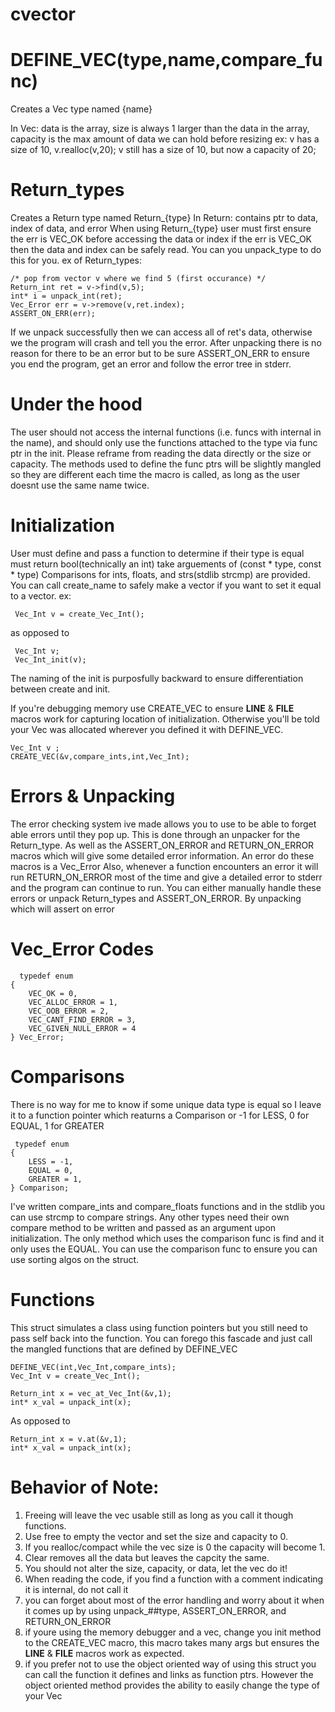 # cvector

# DEFINE_VEC(type,name,compare_func)
 Creates a Vec type named {name}
 
 In Vec: data is the array, size is always 1 larger than the data in the
 array, capacity is the max amount of data we can hold before resizing ex: v
 has a size of 10, v.realloc(v,20); v still has a size of 10, but now a
 capacity of 20;

# Return_types
 Creates a Return type named Return_{type}
 In Return: contains ptr to data, index of data, and error
 When using Return_{type}
 user must first ensure the err is VEC_OK before accessing the data or index
 if the err is VEC_OK then the data and index can be safely read.
 You can you unpack_type to do this for you.
 ex of Return_types:
 
 	/* pop from vector v where we find 5 (first occurance) */
  	Return_int ret = v->find(v,5);
 	int* i = unpack_int(ret); 
	Vec_Error err = v->remove(v,ret.index); 
	ASSERT_ON_ERR(err);
If we unpack successfully then we can access all of ret's data, otherwise we the program will crash and tell you the error.
After unpacking there is no reason for there to be an error but to be sure ASSERT_ON_ERR to ensure you end the program,
get an error and follow the error tree in stderr.
	
    	
   	

 # Under the hood
 The user should not access the internal functions (i.e. funcs with internal in the name), and should
 only use the functions attached to the type via func ptr in the init. Please reframe from reading the data directly or the size or capacity.
 The methods used to define the func ptrs will be slightly mangled so they
 are different each time the macro is called,
 as long as the user doesnt use the same name twice.

 # Initialization
 User must define and pass a function to determine if their type is equal
 must return bool(technically an int) take arguements of (const * type, const * type)
 Comparisons for ints, floats, and strs(stdlib strcmp) are provided.
 You can call create_name to safely make a vector if you want to set it equal to a vector.
 ex: 
 
	 Vec_Int v = create_Vec_Int();
 as opposed to
 
	 Vec_Int v;
	 Vec_Int_init(v);
The naming of the init is purposfully backward to ensure differentiation between create and init.

If you're debugging memory use CREATE_VEC to ensure __LINE__ & __FILE__ 
macros work for capturing location of initialization.
Otherwise you'll be told your Vec was allocated wherever you defined it with DEFINE_VEC.

	Vec_Int v ;
 	CREATE_VEC(&v,compare_ints,int,Vec_Int);

 
  
 # Errors & Unpacking
 The error checking system ive made allows you to use to be able to forget able errors
 until they pop up.
 This is done through an unpacker for the Return_type.
 As well as the ASSERT_ON_ERROR and RETURN_ON_ERROR macros which will give some detailed error information. An error do these macros is a Vec_Error
 Also, whenever a function encounters an error it will run RETURN_ON_ERROR most of the time and give a detailed error to stderr
 and the program can continue to run. 
 You can either manually handle these errors or unpack Return_types and ASSERT_ON_ERROR.
 By unpacking which will assert on error

  # Vec_Error Codes
	  typedef enum
	{
		VEC_OK = 0,
		VEC_ALLOC_ERROR = 1,
		VEC_OOB_ERROR = 2,
		VEC_CANT_FIND_ERROR = 3,
		VEC_GIVEN_NULL_ERROR = 4
	} Vec_Error;

 # Comparisons
 There is no way for me to know if some unique data type is equal so I leave it to a function pointer which reaturns
 a Comparison or -1 for LESS, 0 for EQUAL, 1 for GREATER
 
	 typedef enum
	{
		LESS = -1,
		EQUAL = 0,
		GREATER = 1,
	} Comparison;
I've written compare_ints and compare_floats functions and in the stdlib you can use strcmp to compare strings.
Any other types need their own compare method to be written and passed as an argument upon initialization.
The only method which uses the comparison func is find and it only uses the EQUAL.
You can use the comparison func to ensure you can use sorting algos on the struct.

# Functions
This struct simulates a class using function pointers but you still need to pass self back into the function.
You can forego this fascade and just call the mangled functions that are defined by DEFINE_VEC

	DEFINE_VEC(int,Vec_Int,compare_ints);
	Vec_Int v = create_Vec_Int();
	
	Return_int x = vec_at_Vec_Int(&v,1);
	int* x_val = unpack_int(x); 
As opposed to

	Return_int x = v.at(&v,1);
	int* x_val = unpack_int(x); 


# Behavior of Note: 
 1. Freeing will leave the vec usable still as long as you call it though functions.
 2. Use free to empty the vector and set the size and capacity to 0.
 3. If you realloc/compact while the vec size is 0 the capacity will become 1.
 4. Clear removes all the data but leaves the capcity the same.
 5. You should not alter the size, capacity, or data, let the vec do it!
 6. When reading the code, if you find a function with a comment indicating it is internal, do not call it
 7. you can forget about most of the error handling and worry about it when it comes up
	by using unpack_##type, ASSERT_ON_ERROR, and RETURN_ON_ERROR
 8. if youre using the memory debugger and a vec, change you init method to the CREATE_VEC macro,
	this macro takes many args but ensures the __LINE__ & __FILE__ macros work as expected.
 9. if you prefer not to use the object oriented way of using this struct you can call the function it defines
	and links as function ptrs. However the object oriented method provides the ability to easily change the type of your Vec
